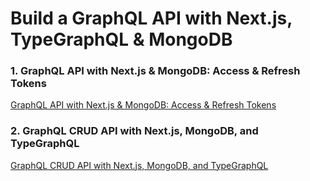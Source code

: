 # Build a GraphQL API with Next.js, TypeGraphQL & MongoDB

### 1. GraphQL API with Next.js & MongoDB: Access & Refresh Tokens

[GraphQL API with Next.js & MongoDB: Access & Refresh Tokens](https://codevoweb.com/graphql-api-next-mongodb-access-and-refresh-tokens)

### 2. GraphQL CRUD API with Next.js, MongoDB, and TypeGraphQL

[GraphQL CRUD API with Next.js, MongoDB, and TypeGraphQL](https://codevoweb.com/graphql-crud-api-nextjs-mongodb-typegraphql)
